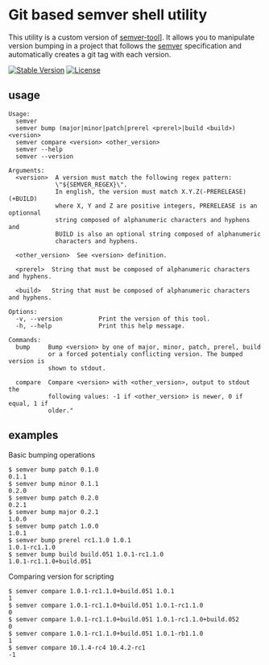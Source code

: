 Git based semver shell utility
==============================

This utility is a custom version of [semver-tool](https://github.com/fsaintjacques/semver-tool)].
It allows you to manipulate version bumping in a project that follows the
[semver](https://github.com/mojombo/semver) specification and automatically creates a git tag with each version.

[![Stable Version](https://img.shields.io/github/tag/jmirandase/git_semver_tool.svg)](https://github.com/jmirandase/git_semver_tool/tree/0.1.0)
[![License](https://img.shields.io/badge/license-GPL--3.0-blue.svg?style=flat)](https://github.com/jmirandase/semver-tool/blob/master/LICENSE)


usage
-----

```
Usage:
  semver
  semver bump (major|minor|patch|prerel <prerel>|build <build>) <version>
  semver compare <version> <other_version>
  semver --help
  semver --version

Arguments:
  <version>  A version must match the following regex pattern:
             \"${SEMVER_REGEX}\".
             In english, the version must match X.Y.Z(-PRERELEASE)(+BUILD)
             where X, Y and Z are positive integers, PRERELEASE is an optionnal
             string composed of alphanumeric characters and hyphens and
             BUILD is also an optional string composed of alphanumeric
             characters and hyphens.

  <other_version>  See <version> definition.

  <prerel>  String that must be composed of alphanumeric characters and hyphens.

  <build>   String that must be composed of alphanumeric characters and hyphens.

Options:
  -v, --version          Print the version of this tool.
  -h, --help             Print this help message.

Commands:
  bump     Bump <version> by one of major, minor, patch, prerel, build
           or a forced potentialy conflicting version. The bumped version is
           shown to stdout.

  compare  Compare <version> with <other_version>, output to stdout the
           following values: -1 if <other_version> is newer, 0 if equal, 1 if
           older."
```

examples
--------

Basic bumping operations

    $ semver bump patch 0.1.0
    0.1.1
    $ semver bump minor 0.1.1
    0.2.0
    $ semver bump patch 0.2.0
    0.2.1
    $ semver bump major 0.2.1
    1.0.0
    $ semver bump patch 1.0.0
    1.0.1
    $ semver bump prerel rc1.1.0 1.0.1
    1.0.1-rc1.1.0
    $ semver bump build build.051 1.0.1-rc1.1.0
    1.0.1-rc1.1.0+build.051

Comparing version for scripting

    $ semver compare 1.0.1-rc1.1.0+build.051 1.0.1
    1
    $ semver compare 1.0.1-rc1.1.0+build.051 1.0.1-rc1.1.0
    0
    $ semver compare 1.0.1-rc1.1.0+build.051 1.0.1-rc1.1.0+build.052
    0
    $ semver compare 1.0.1-rc1.1.0+build.051 1.0.1-rb1.1.0
    1
    $ semver compare 10.1.4-rc4 10.4.2-rc1
    -1
